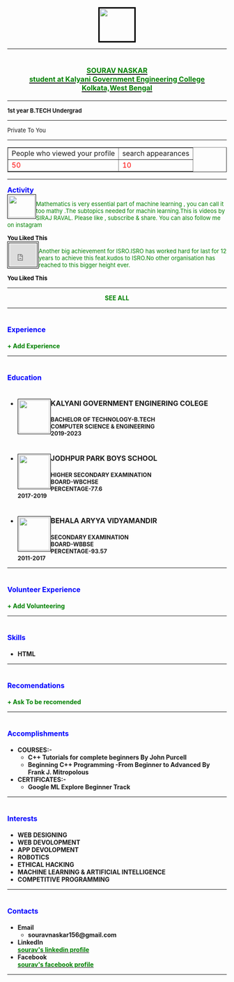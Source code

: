 <html>
<body background="![bag](https://user-images.githubusercontent.com/56560771/68198577-52e5e280-ffe2-11e9-92ec-7c264225f0a0.jpg)
">
</center></a>
<center><a href="![sourav (2)](https://user-images.githubusercontent.com/56560771/68191193-fe883600-ffd4-11e9-9667-33c8bded1152.jpg)"><img src="![sourav (2)](https://user-images.githubusercontent.com/56560771/68191193-fe883600-ffd4-11e9-9667-33c8bded1152.jpg)"; img style=" border:solid black 3px" ; width=80 height=75
 /></a></center>
<hr/>
<b><u><h1><center><font size="3" color="green" >SOURAV NASKAR<br>
student at Kalyani Government Engineering College<br>
Kolkata,West Bengal</font></center></h1></u></b>
<hr/>
<b><font size="2">1st year B.TECH Undergrad</font></b>
<hr/>
<font size="2">Private To You</font>
<center><table border=1>
<tr>
         <td>People who viewed your profile</td>
         <td>search appearances</td>
<hr/>
</tr>
<tr>
        <td><font color="red" >50</font></td>
        <td><font color="red" >10</font></td>
</tr>
</table>
</center>
<hr/>
<b><font size="3" color="blue">Activity</font><br></b>

<a href="![Screenshot_2019-10-24-17-51-05-923_com google android youtube](https://user-images.githubusercontent.com/56560771/68198766-b2dc8900-ffe2-11e9-9364-3b1a35726a93.png)" >
<img src="![Screenshot_2019-10-24-17-51-05-923_com google android youtube](https://user-images.githubusercontent.com/56560771/68198766-b2dc8900-ffe2-11e9-9364-3b1a35726a93.png)" 
width=60 height=50
style="float:left;margin-right:20 px; margin bottom :5 px;
border:solid black 1px ;padding: 2px" /></a>
<p> 
<font size="2" color="green" >Mathematics is very essential part of machine learning ,  you can call it too mathy .The  subtopics needed for machin learning.This is videos by SIRAJ RAVAL. Please like , subscribe & share. You can also follow me on instagram <br></font>
</p>
<b><font size="2" color="black">You Liked This</font></b>
<div>
<a href= "https://www.youtube.com/embed/UNNUuB21W44?start=7"frameborder="0" allow="accelerometer; autoplay; encrypted-media;gyroscope; picture-in-picture" allowfullscreen width="60" height="50" 
style="float:left;margin-right:20 px; margin bottom :5 px;
border:solid black 1px ;padding: 2px"><iframe width="60" height="50" src="https://www.youtube.com/embed/UNNUuB21W44?start=7" frameborder="0" allow="accelerometer; autoplay; encrypted-media; gyroscope; picture-in-picture" allowfullscreen 
style="float:left;margin-right:20 px; margin bottom :5 px;
border:solid black 1px ;padding: 2px"></iframe></a>
</div>
<p> 
<font size="2" color="green" >Another big achievement for ISRO.ISRO has worked hard for last for 12 years to achieve this feat.kudos to ISRO.No other organisation has reached to this bigger height ever. <br></font>
</p>
<b><font size="2" color="black">You Liked This</font></b>
<hr/>
<center><font color="green"><b>SEE ALL</font></b></center>
<hr/>
<b><h1><font size="3" color="blue" >Experience</font></h1></b>  
<b><font color="green">+ Add Experience</font></b>
<hr/>
<h1><b><font size="3" color="blue" >Education</font></b></h1>
<ul>
<li><a href="![kgec](https://user-images.githubusercontent.com/56560771/68198779-b96b0080-ffe2-11e9-8e5d-7bac68923642.jpg)">
<img src="![kgec](https://user-images.githubusercontent.com/56560771/68198779-b96b0080-ffe2-11e9-8e5d-7bac68923642.jpg)" 
 width=70 height=75
style="float:left;margin-right:20 px; margin bottom :5 px;
border:solid black 1px ;padding: 2px" /></a>
<p>
<font size="3"><b><h1>KALYANI GOVERNMENT ENGINERING COLEGE</h1></font>
<font size="2"><b>BACHELOR OF TECHNOLOGY-B.TECH<br>
COMPUTER SCIENCE & ENGINEERING<br>
2019-2023</b></font>
</p>
<li><a href="![jpbs](https://user-images.githubusercontent.com/56560771/68198800-c0920e80-ffe2-11e9-8f83-073b8b6cdf71.jpg)">
<img src="![jpbs](https://user-images.githubusercontent.com/56560771/68198800-c0920e80-ffe2-11e9-8f83-073b8b6cdf71.jpg)"
  width=70 height=75
style="float:left;margin-right:20 px; margin bottom :5 px;
border:solid black 1px ;padding: 2px" /></a>
<p>
<font size="3"><b><h1>JODHPUR PARK BOYS SCHOOL</h1></font>
<font size="2"><b>HIGHER SECONDARY EXAMINATION<br>
BOARD-WBCHSE<br>
PERCENTAGE-77.6<br>
2017-2019
</b></font>
</p>
<li><a href="![BAV](https://user-images.githubusercontent.com/56560771/68198909-f9ca7e80-ffe2-11e9-9412-12193cfc4695.jpg)">
<img src="![BAV](https://user-images.githubusercontent.com/56560771/68198909-f9ca7e80-ffe2-11e9-9412-12193cfc4695.jpg)" 
 width=70 height=75
style="float:left;margin-right:20 px; margin bottom :5 px;
border:solid black 1px ;padding: 2px" /></a>
<p>
<font size="3"><b><h1>BEHALA ARYYA VIDYAMANDIR</h1></font>
<font size="2"><b>SECONDARY EXAMINATION<br>
BOARD-WBBSE<br>
PERCENTAGE-93.57<br>
2011-2017
</b></font>
</p>
</ul>
<hr/>
<h1><b><font size="3" color="blue" >Volunteer Experience</font></b></h1>
<b><font color="green">+ Add Volunteering</font></b>
<hr/>
<h1><b><font size="3" color="blue" >Skills</font></b></h1>
<ul>
<li>HTML
</li>
</ul>
<hr/>
<h1><b><font size="3" color="blue" >Recomendations </font></b></h1>
<b><font color="green">+ Ask To be recomended</font></b>
<hr/>
<h1><b><font size="3" color="blue" >Accomplishments </font></b></h1>
<ul>
<li>COURSES:-
<ul>
<li>C++ Tutorials for complete beginners By John Purcell
<li>Beginning C++ Programming -From Beginner to Advanced By Frank J. Mitropolous
</ul>
<li>CERTIFICATES:-
<ul>
<li>Google ML Explore Beginner Track 
</ul>
</ul>
<hr/>
<h1><b><font size="3" color="blue" >Interests </font></b></h1>
<ul>
<li>WEB DESIGNING
<li>WEB DEVOLOPMENT
<li>APP DEVOLOPMENT
<li>ROBOTICS 
<li>ETHICAL HACKING
<li>MACHINE LEARNING & ARTIFICIAL INTELLIGENCE
<li>COMPETITIVE PROGRAMMING
</ul>
<hr/>
<h1><b><font size="3" color="blue" >Contacts</font></b></h1>
<ul>
<li>Email
<ul>
<li>souravnaskar156@gmail.com
</ul>
<li>LinkedIn <br>
<a href="https://www.linkedin.com/in/sourav-naskar-15439a191"><font color="green">sourav's linkedin profile</font></a>
<li>Facebook <br>
<a href="https://www.facebook.com/john.banerjee.1232"><font color="green">sourav's facebook profile</font></a>
 </ul>
<hr/>
</body>
</html>




